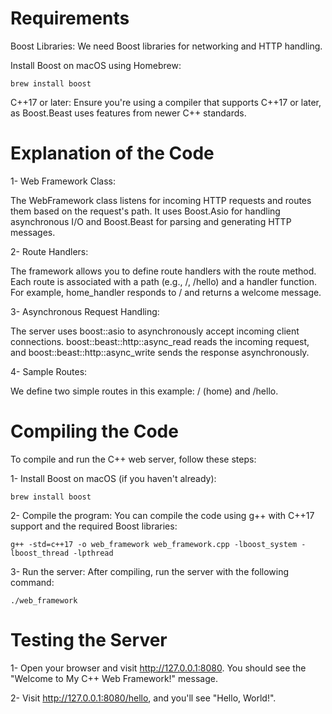 # Requirements

Boost Libraries: We need Boost libraries for networking and HTTP handling.

Install Boost on macOS using Homebrew:

```
brew install boost
```

C++17 or later: Ensure you're using a compiler that supports C++17 or later, as Boost.Beast uses features from newer C++ standards.


# Explanation of the Code

1- Web Framework Class:

The WebFramework class listens for incoming HTTP requests and routes them based on the request's path.
It uses Boost.Asio for handling asynchronous I/O and Boost.Beast for parsing and generating HTTP messages.

2- Route Handlers:

The framework allows you to define route handlers with the route method. Each route is associated with a path (e.g., /, /hello) and a handler function.
For example, home_handler responds to / and returns a welcome message.

3- Asynchronous Request Handling:

The server uses boost::asio to asynchronously accept incoming client connections.
boost::beast::http::async_read reads the incoming request, and boost::beast::http::async_write sends the response asynchronously.

4- Sample Routes:

We define two simple routes in this example: / (home) and /hello.

# Compiling the Code

To compile and run the C++ web server, follow these steps:

1- Install Boost on macOS (if you haven't already):

```
brew install boost
```

2- Compile the program: You can compile the code using g++ with C++17 support and the required Boost libraries:

```
g++ -std=c++17 -o web_framework web_framework.cpp -lboost_system -lboost_thread -lpthread
```

3- Run the server: After compiling, run the server with the following command:

```
./web_framework
```


# Testing the Server

1- Open your browser and visit http://127.0.0.1:8080. You should see the "Welcome to My C++ Web Framework!" message.

2- Visit http://127.0.0.1:8080/hello, and you'll see "Hello, World!".
